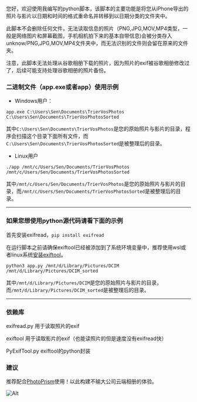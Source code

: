 您好，欢迎使用我编写的python脚本，该脚本的主要功能是将您从iPhone导出的照片与影片以日期和时间的格式重命名并转移到以日期分类的文件夹中。  

此脚本不会删除任何文件，无法读取信息的照片（PNG,JPG,MOV,MP4类型，一般是网络图片和屏幕截图，手机相机拍下来的基本自带信息)会被分类存入unknow/PNG,JPG,MOV,MP4文件夹中，而无法识别的文件则会留在原来的文件夹。

注意，此脚本无法处理从谷歌相册下载的照片，因为照片的exif被谷歌相册修改过了，后续可能支持处理谷歌相册的照片备份。


### 二进制文件（app.exe或者app）使用示例

- Windows用户：
```shell
app.exe C:\Users\Sen\Documents\TrierVosPhotos C:\Users\Sen\Documents\TrierVosPhotosSorted
```

其中`C:\Users\Sen\Documents\TrierVosPhotos`是您的原始照片与影片的目录，程序会扫描这个目录下面所有文件，而`C:\Users\Sen\Documents\TrierVosPhotosSorted`是被整理后的目录。 

- Linux用户

```shell
./app /mnt/c/Users/Sen/Documents/TrierVosPhotos /mnt/c/Users/Sen/Documents/TrierVosPhotosSorted
```
其中`/mnt/c/Users/Sen/Documents/TrierVosPhotos`是您的原始照片与影片的目录，而`/mnt/c/Users/Sen/Documents/TrierVosPhotosSorted`是被整理后的目录。




------
### 如果您想使用python源代码请看下面的示例

首先安装exifread，`pip install exifread`

在运行脚本之前请确保exiftool已经被添加到了系统环境变量中，推荐使用wsl或者linux系统[安装exiftool](https://exiftool.org/install.html#Unix)。

```shell
python3 app.py /mnt/d/Library/Pictures/DCIM /mnt/d/Library/Pictures/DCIM_sorted
```
其中`/mnt/d/Library/Pictures/DCIM`是您的原始照片与影片的目录，而`/mnt/d/Library/Pictures/DCIM_sorted`是被整理后的目录。 

------
### 依赖库
exifread.py 用于读取照片的exif

exiftool 用于读取影片的exif（也能读照片的但是速度没有exifread快）

PyExifTool.py exiftool的python封装

### 建议
推荐配合[PhotoPrism](https://github.com/photoprism/photoprism/)使用！以此构建不输大公司云端相册的体验。



![Alt](https://repobeats.axiom.co/api/embed/4e38517af5a5023ae9155c0b08d32771a4de3861.svg "Repobeats analytics image")
